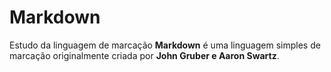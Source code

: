 # Markdown
 Estudo da linguagem de marcação
 **Markdown** é uma linguagem simples de marcação originalmente criada por **John Gruber e Aaron Swartz**.
